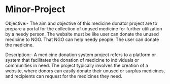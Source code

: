 # Minor-Project
Objective:-
The aim and objective of this medicine donator project are to
prepare a portal for the collection of unused medicine for further
utilization by a needy person. The website must be like user can
donate the unused medicine to NGO.
That NGO can help needy people. The user can donate the medicine.

Description:-
A medicine donation system project refers to a platform
or system that facilitates the donation of medicine to
individuals or communities in need.
The project typically involves the creation of a website, where donors can
easily donate their unused or surplus medicines, and recipients can request for
the medicines they need.
